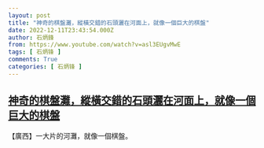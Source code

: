 ```yaml
---
layout: post
title: "神奇的棋盤灘，縱橫交錯的石頭灑在河面上，就像一個巨大的棋盤"
date: 2022-12-11T23:43:54.000Z
author: 石炳鋒
from: https://www.youtube.com/watch?v=asl3EUgvMwE
tags: [ 石炳锋 ]
comments: True
categories: [ 石炳锋 ]
---
```

<!--1670802234000-->
[神奇的棋盤灘，縱橫交錯的石頭灑在河面上，就像一個巨大的棋盤](https://www.youtube.com/watch?v=asl3EUgvMwE)
------

<div>
【廣西】一大片的河灘，就像一個棋盤。
</div>

